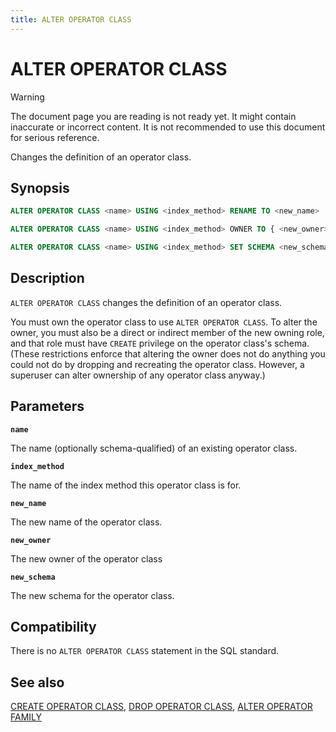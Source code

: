```yaml
---
title: ALTER OPERATOR CLASS
---
```


# ALTER OPERATOR CLASS

> [!WARNING]
> The document page you are reading is not ready yet. It might contain inaccurate or incorrect content. It is not recommended to use this document for serious reference.

Changes the definition of an operator class.

## Synopsis

```sql
ALTER OPERATOR CLASS <name> USING <index_method> RENAME TO <new_name>

ALTER OPERATOR CLASS <name> USING <index_method> OWNER TO { <new_owner> | CURRENT_USER | SESSION_USER }

ALTER OPERATOR CLASS <name> USING <index_method> SET SCHEMA <new_schema>
```

## Description

`ALTER OPERATOR CLASS` changes the definition of an operator class.

You must own the operator class to use `ALTER OPERATOR CLASS`. To alter the owner, you must also be a direct or indirect member of the new owning role, and that role must have `CREATE` privilege on the operator class's schema. (These restrictions enforce that altering the owner does not do anything you could not do by dropping and recreating the operator class. However, a superuser can alter ownership of any operator class anyway.)

## Parameters

**`name`**

The name (optionally schema-qualified) of an existing operator class.

**`index_method`**

The name of the index method this operator class is for.

**`new_name`**

The new name of the operator class.

**`new_owner`**

The new owner of the operator class

**`new_schema`**

The new schema for the operator class.

## Compatibility

There is no `ALTER OPERATOR CLASS` statement in the SQL standard.

## See also

[CREATE OPERATOR CLASS](/docs/sql-stmts/sql-stmt-create-operator-class.md), [DROP OPERATOR CLASS](/docs/sql-stmts/sql-stmt-drop-operator-class.md), [ALTER OPERATOR FAMILY](/docs/sql-stmts/sql-stmt-alter-operator-family.md)
